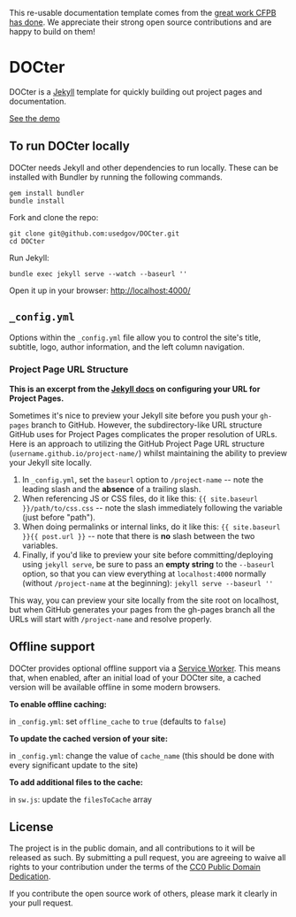 This re-usable documentation template comes from the [great work CFPB has done](https://github.com/cfpb/DOCter).  We appreciate their strong open source contributions and are happy to build on them!   

# DOCter

DOCter is a [Jekyll](http://jekyllrb.com/) template for quickly building out project pages and documentation.  

[See the demo](http://usedgov.github.io/DOCter/)

## To run DOCter locally

DOCter needs Jekyll and other dependencies to run locally. These can be installed with Bundler by running the following commands.

```
gem install bundler
bundle install
```

Fork and clone the repo:

```
git clone git@github.com:usedgov/DOCter.git
cd DOCter
```
Run Jekyll:

```
bundle exec jekyll serve --watch --baseurl ''
```

Open it up in your browser: <http://localhost:4000/>


## `_config.yml`

Options within the `_config.yml` file allow you to control the site's title, subtitle, logo, author information, and the left column navigation.


### Project Page URL Structure

**This is an excerpt from the [Jekyll docs](http://jekyllrb.com/docs/github-pages/) on configuring your URL for Project Pages.**

Sometimes it's nice to preview your Jekyll site before you push your `gh-pages` branch to GitHub. However, the subdirectory-like URL structure GitHub uses for Project Pages complicates the proper resolution of URLs. Here is an approach to utilizing the GitHub Project Page URL structure (`username.github.io/project-name/`) whilst maintaining the ability to preview your Jekyll site locally.

1. In `_config.yml`, set the `baseurl` option to `/project-name` -- note the leading slash and the **absence** of a trailing slash.
2. When referencing JS or CSS files, do it like this: `{{ site.baseurl }}/path/to/css.css` -- note the slash immediately following the variable (just before "path").
3. When doing permalinks or internal links, do it like this: `{{ site.baseurl }}{{ post.url }}` -- note that there is **no** slash between the two variables.
4. Finally, if you'd like to preview your site before committing/deploying using `jekyll serve`, be sure to pass an **empty string** to the `--baseurl` option, so that you can view everything at `localhost:4000` normally (without `/project-name` at the beginning): `jekyll serve --baseurl ''`

This way, you can preview your site locally from the site root on localhost, but when GitHub generates your pages from the gh-pages branch all the URLs will start with `/project-name` and resolve properly.


## Offline support

DOCter provides optional offline support via a [Service Worker](http://www.html5rocks.com/en/tutorials/service-worker/introduction/). This means that, when enabled, after an initial load of your DOCter site, a cached version will be available offline in some modern browsers.

**To enable offline caching:**

in `_config.yml`: set `offline_cache` to `true` (defaults to `false`)

**To update the cached version of your site:**

in `_config.yml`: change the value of `cache_name` (this should be done with every significant update to the site)

**To add additional files to the cache:**

in `sw.js`: update the `filesToCache` array


## License

The project is in the public domain, and all contributions to it will be released as such. By submitting a pull request, you are agreeing to waive all rights to your contribution under the terms of the [CC0 Public Domain Dedication](http://creativecommons.org/publicdomain/zero/1.0/).

If you contribute the open source work of others, please mark it clearly in your pull request.

